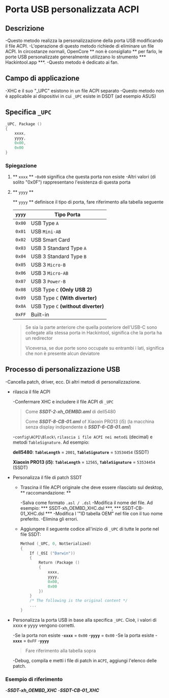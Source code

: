 # Porta USB personalizzata ACPI

## Descrizione

-Questo metodo realizza la personalizzazione della porta USB modificando il file ACPI.
-L'operazione di questo metodo richiede di eliminare un file ACPI. In circostanze normali, OpenCore ** non è consigliato ** per farlo, le porte USB personalizzate generalmente utilizzano lo strumento *** Hackintool.app ***.
-Questo metodo è dedicato ai fan.

## Campo di applicazione

-XHC e il suo "_UPC" esistono in un file ACPI separato
-Questo metodo non è applicabile ai dispositivi in cui `_UPC` esiste in DSDT (ad esempio ASUS)

## Specifica `_UPC`

```Swift
_UPC, Package ()
{
    xxxx,
    yyyy,
    0x00,
    0x00
}
```

### Spiegazione

1. ** `xxxx` **
   -`0x00` significa che questa porta non esiste
   -Altri valori (di solito "0x0F") rappresentano l'esistenza di questa porta

2. ** `yyyy` **

   ** `yyyy` ** definisce il tipo di porta, fare riferimento alla tabella seguente

   | **`yyyy`** | Tipo Porta |
   | :------: | ----------------------------- |
   | `0x00` | USB Type `A` |
   | `0x01` | USB `Mini-AB` |
   | `0x02` | USB Smart Card |
   | `0x03` | USB 3 Standard Type `A` |
   | `0x04` | USB 3 Standard Type `B` |
   | `0x05` | USB 3 `Micro-B` |
   | `0x06` | USB 3 `Micro-AB` |
   | `0x07` | USB 3 `Power-B` |
   | `0x08` | USB Type `C` **(Only USB 2)** |
   | `0x09` | USB Type `C` **(With diverter)** |
   | `0x0A` | USB Type `C` **(without diverter)** |
   | `0xFF` | Built-in |

   > Se sia la parte anteriore che quella posteriore dell'USB-C sono collegate alla stessa porta in Hackintool, significa che la porta ha un redirector
   >
   > Viceversa, se due porte sono occupate su entrambi i lati, significa che non è presente alcun deviatore

## Processo di personalizzazione USB

-Cancella patch, driver, ecc. Di altri metodi di personalizzazione.

- rilascia il file ACPI

   -Confermare XHC e includere il file ACPI di `_UPC`
     > Come  ***SSDT-2-xh_OEMBD.aml*** di dell5480
     >
     > Come ***SSDT-8-CB-01.aml*** of Xiaoxin PRO13 (i5) (la macchina senza display indipendente è ***SSDT-6-CB-01.aml***)

   -`config\ACPI\Block\` `rilascia i file ACPI nei metodi` (decimal) e metodi `TableSignature`. Ad esempio:

     **dell5480**: **`TableLength`** = `2001`, **`TableSignature`** = `53534454` (SSDT)

     **Xiaoxin PRO13 (i5)**: **`TableLength`** = `12565`, **`TableSignature`** = `53534454` (SSDT)

- Personalizza il file di patch SSDT

  - Trascina il file ACPI originale che deve essere rilasciato sul desktop, ** raccomandazione: **

    -Salva come formato `.asl / .dsl`
    -Modifica il nome del file. Ad esempio: *** SSDT-xh_OEMBD_XHC.dsl ***, *** SSDT-CB-01_XHC.dsl ***
    -Modifica l '"ID tabella OEM" nel file con il tuo nome preferito.
    -Elimina gli errori.

  - Aggiungere il seguente codice all'inizio di `_UPC` di tutte le porte nel file SSDT:

    ```Swift
    Method (_UPC, 0, NotSerialized)
    {
        If (_OSI ("Darwin"))
        {
            Return (Package ()
            {
                xxxx,
                yyyy,
                0x00,
                0x00
            })
        }
        /* The following is the original content */
        ...
    }
    ```
    
- Personalizza la porta USB in base alla specifica `_UPC`. Cioè, i valori di xxxx e yyyy vengono corretti.

    -Se la porta non esiste
      -**`xxxx`** = `0x00`
      -**`yyyy`** = `0x00`
    -Se la porta esiste
      -**`xxxx`** = `0xFF`
      -**`yyyy`**

    > Fare riferimento alla tabella sopra
  
  -Debug, compila e metti i file di patch in `ACPI`, aggiungi l'elenco delle patch.

### Esempio di riferimento

-***SSDT-xh_OEMBD_XHC***
-***SSDT-CB-01_XHC***

